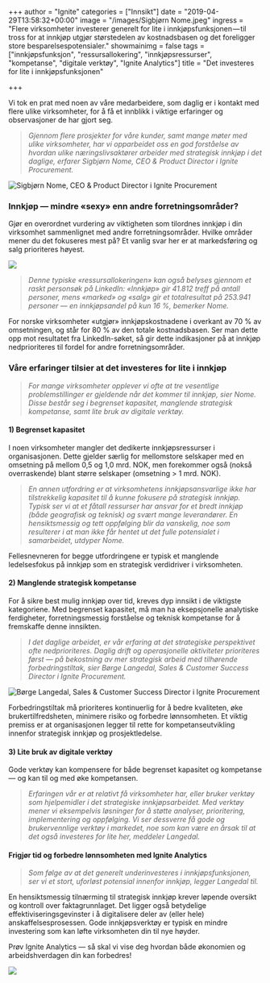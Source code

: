 +++
author = "Ignite"
categories = ["Innsikt"]
date = "2019-04-29T13:58:32+00:00"
image = "/images/Sigbjørn Nome.jpeg"
ingress = "Flere virksomheter investerer generelt for lite i innkjøpsfunksjonen — til tross for at innkjøp utgjør størstedelen av kostnadsbasen og det foreligger store besparelsespotensialer."
showmainimg = false
tags = ["innkjøpsfunksjon", "ressursallokering", "innkjøpsressurser", "kompetanse", "digitale verktøy", "Ignite Analytics"]
title = "Det investeres for lite i innkjøpsfunksjonen"

+++

Vi tok en prat med noen av våre medarbeidere, som daglig er i kontakt med flere ulike virksomheter, for å få et innblikk i viktige erfaringer og observasjoner de har gjort seg.

> _Gjennom flere prosjekter for våre kunder, samt mange møter med ulike virksomheter, har vi opparbeidet oss en god forståelse av hvordan ulike næringslivsaktører arbeider med strategisk innkjøp i det daglige, erfarer Sigbjørn Nome, CEO & Product Director​ i Ignite Procurement._

![Sigbjørn Nome, CEO & Product Director​ i Ignite Procurement](https://cdn-images-1.medium.com/max/800/1*-5-4I6S_0aprP0kK4PNpPg.jpeg)

### Innkjøp — mindre «sexy» enn andre forretningsområder?

Gjør en overordnet vurdering av viktigheten som tilordnes innkjøp i din virksomhet sammenlignet med andre forretningsområder. Hvilke områder mener du det fokuseres mest på? Et vanlig svar her er at markedsføring og salg prioriteres høyest.

![](https://cdn-images-1.medium.com/max/800/1*c3L3vfyXXCXNiRY7myf9Gw.png)

> _Denne typiske «ressursallokeringen» kan også belyses gjennom et raskt personsøk på LinkedIn: «Innkjøp» gir 41.812 treff på antall personer, mens «marked» og «salg» gir et totalresultat på 253.941 personer — en innkjøpsandel på kun 16 %, bemerker Nome._

For norske virksomheter «utgjør» innkjøpskostnadene i overkant av 70 % av omsetningen, og står for 80 % av den totale kostnadsbasen. Ser man dette opp mot resultatet fra LinkedIn-søket, så gir dette indikasjoner på at innkjøp nedprioriteres til fordel for andre forretningsområder.

### Våre erfaringer tilsier at det investeres for lite i innkjøp

> _For mange virksomheter opplever vi ofte at tre vesentlige problemstillinger er gjeldende når det kommer til innkjøp, sier Nome. Disse består seg i begrenset kapasitet, manglende strategisk kompetanse, samt lite bruk av digitale verktøy._

#### 1) Begrenset kapasitet

I noen virksomheter mangler det dedikerte innkjøpsressurser i organisasjonen. Dette gjelder særlig for mellomstore selskaper med en omsetning på mellom 0,5 og 1,0 mrd. NOK, men forekommer også (nokså overraskende) blant større selskaper (omsetning > 1 mrd. NOK).

> _En annen utfordring er at virksomhetens innkjøpsansvarlige ikke har tilstrekkelig kapasitet til å kunne fokusere på strategisk innkjøp. Typisk ser vi at et fåtall ressurser har ansvar for et bredt innkjøp (både geografisk og teknisk) og svært mange leverandører. En hensiktsmessig og tett oppfølging blir da vanskelig, noe som resulterer i at man ikke får hentet ut det fulle potensialet i samarbeidet, utdyper Nome._

Fellesnevneren for begge utfordringene er typisk et manglende ledelsesfokus på innkjøp som en strategisk verdidriver i virksomheten.

#### 2) Manglende strategisk kompetanse

For å sikre best mulig innkjøp over tid, kreves dyp innsikt i de viktigste kategoriene. Med begrenset kapasitet, må man ha eksepsjonelle analytiske ferdigheter, forretningsmessig forståelse og teknisk kompetanse for å fremskaffe denne innsikten.

> _I det daglige arbeidet, er vår erfaring at det strategiske perspektivet ofte nedprioriteres. Daglig drift og operasjonelle aktiviteter prioriteres først — på bekostning av mer strategisk arbeid med tilhørende forbedringstiltak, sier Børge Langedal, Sales & Customer Success Director i Ignite Procurement._

![Børge Langedal, Sales & Customer Success Director i Ignite Procurement](https://cdn-images-1.medium.com/max/800/1*UburX4eOsbf_-ZnPvUC8Kw.jpeg)

Forbedringstiltak må prioriteres kontinuerlig for å bedre kvaliteten, øke brukertilfredsheten, minimere risiko og forbedre lønnsomheten. Et viktig premiss er at organisasjonen legger til rette for kompetanseutvikling innenfor strategisk innkjøp og prosjektledelse.

#### 3) Lite bruk av digitale verktøy

Gode verktøy kan kompensere for både begrenset kapasitet og kompetanse — og kan til og med øke kompetansen.

> _Erfaringen vår er at relativt få virksomheter har, eller bruker verktøy som hjelpemidler i det strategiske innkjøpsarbeidet. Med verktøy mener vi eksempelvis løsninger for å støtte analyser, prioritering, implementering og oppfølging. Vi ser dessverre få gode og brukervennlige verktøy i markedet, noe som kan være en årsak til at det også investeres for lite her, meddeler Langedal._

#### Frigjør tid og forbedre lønnsomheten med Ignite Analytics

> _Som følge av at det generelt underinvesteres i innkjøpsfunksjonen, ser vi et stort, uforløst potensial innenfor innkjøp, legger Langedal til._

En hensiktsmessig tilnærming til strategisk innkjøp krever løpende oversikt og kontroll over faktagrunnlaget. Det ligger også betydelige effektiviseringsgevinster i å digitalisere deler av (eller hele) anskaffelsesprosessen. Gode innkjøpsverktøy er typisk en mindre investering som kan løfte virksomheten din til nye høyder.

Prøv Ignite Analytics — så skal vi vise deg hvordan både økonomien og arbeidshverdagen din kan forbedres!

[![](https://cdn-images-1.medium.com/max/800/1*wNfW3gtCL-EO9XYJOYYSnQ.png)](https://www.ignite.no/ignite-analytics/demo/)
